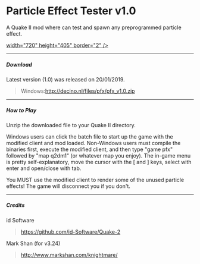 # Particle Effect Tester v1.0
A Quake II mod where can test and spawn any preprogrammed particle effect.

<a href="https://www.youtube.com/watch?v=2Ro_SqyEqK4
" target="_blank">width="720" height="405" border="2" /></a>

-----
##### Download
Latest version (1.0) was released on 20/01/2019.
> Windows:http://decino.nl/files/pfx/pfx_v1.0.zip

-----
##### How to Play
Unzip the downloaded file to your Quake II directory.

Windows users can click the batch file to start up the game with the modified client and mod loaded. Non-Windows users must compile the binaries first, execute the modified client, and then type "game pfx" followed by "map q2dm1" (or whatever map you enjoy). The in-game menu is pretty self-explanatory, move the cursor with the [ and ] keys, select with enter and open/close with tab.

You MUST use the modified client to render some of the unused particle effects! The game will disconnect you if you don't.

-----
##### Credits
id Software 
> https://github.com/id-Software/Quake-2

Mark Shan (for v3.24)
>http://www.markshan.com/knightmare/
